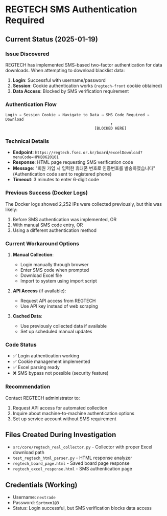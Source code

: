 # REGTECH SMS Authentication Required

## Current Status (2025-01-19)

### Issue Discovered
REGTECH has implemented SMS-based two-factor authentication for data downloads. When attempting to download blacklist data:

1. **Login**: Successful with username/password
2. **Session**: Cookie authentication works (`regtech-front` cookie obtained)
3. **Data Access**: Blocked by SMS verification requirement

### Authentication Flow
```
Login → Session Cookie → Navigate to Data → SMS Code Required → Download
                                              ↑
                                       [BLOCKED HERE]
```

### Technical Details
- **Endpoint**: `https://regtech.fsec.or.kr/board/excelDownload?menuCode=HPHB0620101`
- **Response**: HTML page requesting SMS verification code
- **Message**: "회원 가입 시 입력한 휴대폰 번호로 인증번호를 발송하였습니다" (Authentication code sent to registered phone)
- **Timeout**: 3 minutes to enter 6-digit code

### Previous Success (Docker Logs)
The Docker logs showed 2,252 IPs were collected previously, but this was likely:
1. Before SMS authentication was implemented, OR
2. With manual SMS code entry, OR  
3. Using a different authentication method

### Current Workaround Options

1. **Manual Collection**:
   - Login manually through browser
   - Enter SMS code when prompted
   - Download Excel file
   - Import to system using import script

2. **API Access** (if available):
   - Request API access from REGTECH
   - Use API key instead of web scraping

3. **Cached Data**:
   - Use previously collected data if available
   - Set up scheduled manual updates

### Code Status
- ✅ Login authentication working
- ✅ Cookie management implemented
- ✅ Excel parsing ready
- ❌ SMS bypass not possible (security feature)

### Recommendation
Contact REGTECH administrator to:
1. Request API access for automated collection
2. Inquire about machine-to-machine authentication options
3. Set up service account without SMS requirement

## Files Created During Investigation
- `src/core/regtech_real_collector.py` - Collector with proper Excel download path
- `test_regtech_html_parser.py` - HTML response analyzer
- `regtech_board_page.html` - Saved board page response
- `regtech_excel_response.html` - SMS authentication page

## Credentials (Working)
- Username: `nextrade`
- Password: `Sprtmxm1@3`
- Status: Login successful, but SMS verification blocks data access
